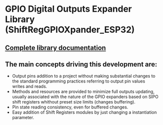# GPIO Digital Outputs Expander Library (ShiftRegGPIOXpander_ESP32)  

## [Complete library documentation](https://gabygold67.github.io/ShiftRegGPIOXpander/)

## The main concepts driving this development are:
   - Output pins addition to a project without making substantial changes to the standard programming practices referring to output pin values writes and reads.
   - Methods and resources are provided to minimize full outputs updating, usually associated with the nature of the GPIO expanders based on SIPO shift registers whithout preset size limits (changes buffering).
   - Pin state reading consistency, even for buffered changes.
   - Easy addition of Shift Registers modules by just changing a instantiation parameter.